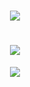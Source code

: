 <div align="center">
  <h1 align="center"> <a href="https://sunguoqi.com/"> <img src="https://readme-typing-svg.herokuapp.com/?lines=console.log(%22Hello%2C%20World!%22);欢迎浏览我的github主页 👋&center=true&size=27"> </a> </h1>
</div>

<div align="center">
  <h1 align="center"> <a href="https://sunguoqi.com/"> <img src="https://readme-typing-svg.herokuapp.com/?lines=console.log(%22Hello%2C%20World!%22);Hi welcome to there 👋&center=true&size=27"> </a> </h1>
</div>


<!--
**wormflesh/wormflesh** is a ✨ _special_ ✨ repository because its `README.md` (this file) appears on your GitHub profile.

Here are some ideas to get you started:

- 🔭 I’m currently working on ...
- 🌱 I’m currently learning ...
- 👯 I’m looking to collaborate on ...
- 🤔 I’m looking for help with ...
- 💬 Ask me about ...
- 📫 How to reach me: ...
- 😄 Pronouns: ...
- ⚡ Fun fact: ...
-->
<div align="center"> <img src="https://metrics.lecoq.io/wormflesh?template=classic&config.timezone=Asia%2FShanghai" /> </div>

<div align="center"> <img src="" /> </div>
<div align="center"> <img src="" /> </div>


